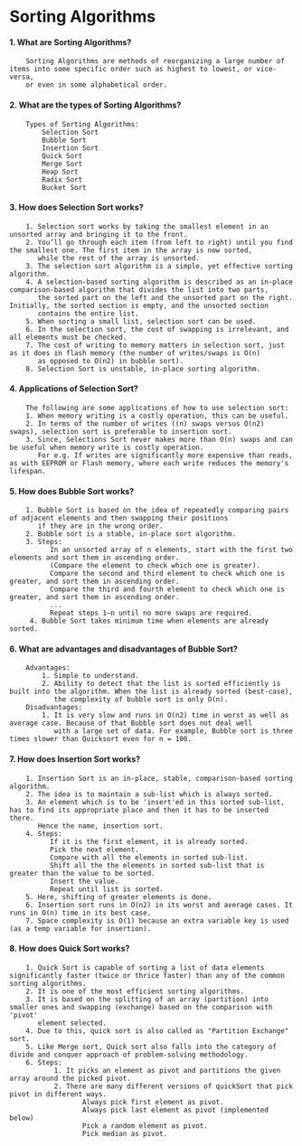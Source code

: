 # Sorting Algorithms

#### 1. What are Sorting Algorithms?
        Sorting Algorithms are methods of reorganizing a large number of items into some specific order such as highest to lowest, or vice-versa, 
        or even in some alphabetical order.

#### 2. What are the types of Sorting Algorithms?
        Types of Sorting Algorithms:
            Selection Sort
            Bubble Sort
            Insertion Sort
            Quick Sort  
            Merge Sort 
            Heap Sort
            Radix Sort
            Bucket Sort
            
#### 3. How does Selection Sort works?
        1. Selection sort works by taking the smallest element in an unsorted array and bringing it to the front. 
        2. You’ll go through each item (from left to right) until you find the smallest one. The first item in the array is now sorted, 
           while the rest of the array is unsorted.
        3. The selection sort algorithm is a simple, yet effective sorting algorithm. 
        4. A selection-based sorting algorithm is described as an in-place comparison-based algorithm that divides the list into two parts, 
           the sorted part on the left and the unsorted part on the right. Initially, the sorted section is empty, and the unsorted section 
           contains the entire list. 
        5. When sorting a small list, selection sort can be used. 
        6. In the selection sort, the cost of swapping is irrelevant, and all elements must be checked. 
        7. The cost of writing to memory matters in selection sort, just as it does in flash memory (the number of writes/swaps is O(n) 
           as opposed to O(n2) in bubble sort).
        8. Selection Sort is unstable, in-place sorting algorithm.
           
#### 4. Applications of Selection Sort?
        The following are some applications of how to use selection sort: 
        1. When memory writing is a costly operation, this can be useful.
        2. In terms of the number of writes ((n) swaps versus O(n2) swaps), selection sort is preferable to insertion sort.
        3. Since, Selections Sort never makes more than O(n) swaps and can be useful when memory write is costly operation.
           For e.g. If writes are significantly more expensive than reads, as with EEPROM or Flash memory, where each write reduces the memory's lifespan.
           
#### 5. How does Bubble Sort works?
        1. Bubble Sort is based on the idea of repeatedly comparing pairs of adjacent elements and then swapping their positions 
           if they are in the wrong order. 
        2. Bubble sort is a stable, in-place sort algorithm.
        3. Steps:
              In an unsorted array of n elements, start with the first two elements and sort them in ascending order. 
              (Compare the element to check which one is greater).
              Compare the second and third element to check which one is greater, and sort them in ascending order.
              Compare the third and fourth element to check which one is greater, and sort them in ascending order.
              ...
              Repeat steps 1–n until no more swaps are required.
         4. Bubble Sort takes minimum time when elements are already sorted.
  
#### 6. What are advantages and disadvantages of Bubble Sort?
        Advantages:
            1. Simple to understand.
            2. Ability to detect that the list is sorted efficiently is built into the algorithm. When the list is already sorted (best-case), 
               the complexity of bubble sort is only O(n).
        Disadvantages:
            1. It is very slow and runs in O(n2) time in worst as well as average case. Because of that Bubble sort does not deal well 
               with a large set of data. For example, Bubble sort is three times slower than Quicksort even for n = 100.

#### 7. How does Insertion Sort works?
        1. Insertion Sort is an in-place, stable, comparison-based sorting algorithm. 
        2. The idea is to maintain a sub-list which is always sorted. 
        3. An element which is to be 'insert'ed in this sorted sub-list, has to find its appropriate place and then it has to be inserted there. 
           Hence the name, insertion sort.
        4. Steps:
              If it is the first element, it is already sorted.
              Pick the next element.
              Compare with all the elements in sorted sub-list.
              Shift all the the elements in sorted sub-list that is greater than the value to be sorted.
              Insert the value.
              Repeat until list is sorted.
        5. Here, shifting of greater elements is done.
        6. Insertion sort runs in O(n2) in its worst and average cases. It runs in O(n) time in its best case.
        7. Space complexity is O(1) because an extra variable key is used (as a temp variable for insertion).
        
#### 8. How does Quick Sort works?
        1. Quick Sort is capable of sorting a list of data elements significantly faster (twice or thrice faster) than any of the common sorting algorithms. 
        2. It is one of the most efficient sorting algorithms.
        3. It is based on the splitting of an array (partition) into smaller ones and swapping (exchange) based on the comparison with 'pivot' 
           element selected. 
        4. Due to this, quick sort is also called as "Partition Exchange" sort. 
        5. Like Merge sort, Quick sort also falls into the category of divide and conquer approach of problem-solving methodology.
        6. Steps:
               1. It picks an element as pivot and partitions the given array around the picked pivot. 
               2. There are many different versions of quickSort that pick pivot in different ways. 
                      Always pick first element as pivot.
                      Always pick last element as pivot (implemented below)
                      Pick a random element as pivot.
                      Pick median as pivot.
               


      
